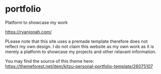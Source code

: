 # portfolio
Platform to showcase my work  

https://ryanjonah.com/

PLease note that this site uses a premade template therefore does not reflect my own design. I do not claim this website as my own work as it is merely a platform to showcase my projects and other relavant information.

You may find the source of this theme here: https://themeforest.net/item/kitzu-personal-portfolio-template/26075107
